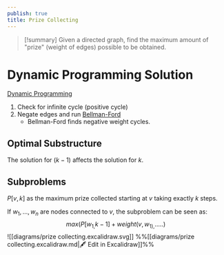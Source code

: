 ```yaml
---
publish: true
title: Prize Collecting
---
```

> [!summary] Given a directed graph, find the maximum amount of "prize" (weight of edges) possible to be obtained.

# Dynamic Programming Solution
[Dynamic Programming](../Paradigms/Dynamic%20Programming.md)

1. Check for infinite cycle (positive cycle)
2. Negate edges and run [Bellman-Ford](../Algorithms/Bellman-Ford.md)
   * Bellman-Ford finds negative weight cycles.

## Optimal Substructure
The solution for $(k-1)$ affects the solution for $k$.

## Subproblems
$P[v, k]$ as the maximum prize collected starting at $v$ taking exactly $k$ steps.

If $w_1,...,w_n$ are nodes connected to $v$, the subproblem can be seen as:
$$
max({P[w_{1,}k - 1] + weight(v,w_{1),}..... })
$$
![[diagrams/prize collecting.excalidraw.svg]]
%%[[diagrams/prize collecting.excalidraw.md|🖋 Edit in Excalidraw]]%%